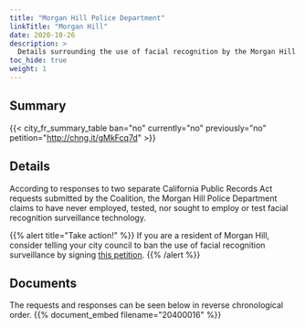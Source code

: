 ```yaml
---
title: "Morgan Hill Police Department"
linkTitle: "Morgan Hill"
date: 2020-10-26
description: >
  Details surrounding the use of facial recognition by the Morgan Hill Police Department.
toc_hide: true
weight: 1
---
```


## Summary
{{< city_fr_summary_table ban="no" currently="no" previously="no" petition="http://chng.it/gMkFcq7d" >}}

## Details
According to responses to two separate California Public Records Act requests submitted by the Coalition, the Morgan Hill Police Department claims to have never employed, tested, nor sought to employ or test facial recognition surveillance technology.

{{% alert title="Take action!" %}}
If you are a resident of Morgan Hill, consider telling your city council to ban the use of facial recognition surveillance by signing [this petition](http://chng.it/gMkFcq7d).
{{% /alert %}}

## Documents
The requests and responses can be seen below in reverse chronological order.
{{% document_embed filename="20400016" %}}
